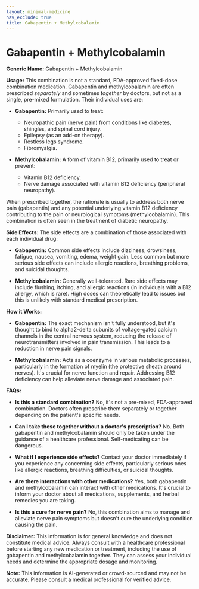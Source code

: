 ```yaml
---
layout: minimal-medicine
nav_exclude: true
title: Gabapentin + Methylcobalamin
---
```


# Gabapentin + Methylcobalamin

**Generic Name:** Gabapentin + Methylcobalamin

**Usage:**  This combination is not a standard, FDA-approved fixed-dose combination medication. Gabapentin and methylcobalamin are often prescribed *separately* and sometimes *together* by doctors, but not as a single, pre-mixed formulation.  Their individual uses are:

* **Gabapentin:** Primarily used to treat:
    * Neuropathic pain (nerve pain) from conditions like diabetes, shingles, and spinal cord injury.
    * Epilepsy (as an add-on therapy).
    * Restless legs syndrome.
    * Fibromyalgia.

* **Methylcobalamin:**  A form of vitamin B12, primarily used to treat or prevent:
    * Vitamin B12 deficiency.
    * Nerve damage associated with vitamin B12 deficiency (peripheral neuropathy).

When prescribed together, the rationale is usually to address both nerve pain (gabapentin) and any potential underlying vitamin B12 deficiency contributing to the pain or neurological symptoms (methylcobalamin).  This combination is often seen in the treatment of diabetic neuropathy.

**Side Effects:** The side effects are a combination of those associated with each individual drug:

* **Gabapentin:** Common side effects include dizziness, drowsiness, fatigue, nausea, vomiting, edema, weight gain.  Less common but more serious side effects can include allergic reactions, breathing problems, and suicidal thoughts.

* **Methylcobalamin:** Generally well-tolerated.  Rare side effects may include flushing, itching, and allergic reactions (in individuals with a B12 allergy, which is rare).  High doses can theoretically lead to issues but this is unlikely with standard medical prescription.


**How it Works:**

* **Gabapentin:** The exact mechanism isn't fully understood, but it's thought to bind to alpha2-delta subunits of voltage-gated calcium channels in the central nervous system, reducing the release of neurotransmitters involved in pain transmission.  This leads to a reduction in nerve pain signals.

* **Methylcobalamin:**  Acts as a coenzyme in various metabolic processes, particularly in the formation of myelin (the protective sheath around nerves). It's crucial for nerve function and repair.  Addressing B12 deficiency can help alleviate nerve damage and associated pain.


**FAQs:**

* **Is this a standard combination?** No,  it's not a pre-mixed, FDA-approved combination. Doctors often prescribe them separately or together depending on the patient's specific needs.

* **Can I take these together without a doctor's prescription?**  No.  Both gabapentin and methylcobalamin should only be taken under the guidance of a healthcare professional.  Self-medicating can be dangerous.

* **What if I experience side effects?**  Contact your doctor immediately if you experience any concerning side effects, particularly serious ones like allergic reactions, breathing difficulties, or suicidal thoughts.

* **Are there interactions with other medications?** Yes, both gabapentin and methylcobalamin can interact with other medications.  It's crucial to inform your doctor about all medications, supplements, and herbal remedies you are taking.

* **Is this a cure for nerve pain?** No, this combination aims to manage and alleviate nerve pain symptoms but doesn't cure the underlying condition causing the pain.

**Disclaimer:** This information is for general knowledge and does not constitute medical advice.  Always consult with a healthcare professional before starting any new medication or treatment, including the use of gabapentin and methylcobalamin together. They can assess your individual needs and determine the appropriate dosage and monitoring.


**Note:** This information is AI-generated or crowd-sourced and may not be accurate. Please consult a medical professional for verified advice.